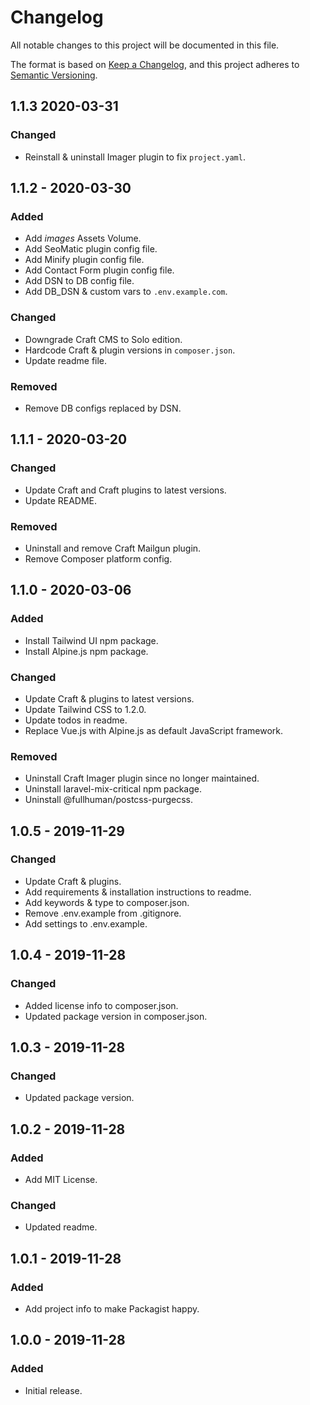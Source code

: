 # Changelog
All notable changes to this project will be documented in this file.

The format is based on [Keep a Changelog](https://keepachangelog.com/en/1.0.0/),
and this project adheres to [Semantic Versioning](https://semver.org/spec/v2.0.0.html).

## 1.1.3 2020-03-31
### Changed
- Reinstall & uninstall Imager plugin to fix `project.yaml`.

## 1.1.2 - 2020-03-30
### Added
- Add _images_ Assets Volume.
- Add SeoMatic plugin config file.
- Add Minify plugin config file.
- Add Contact Form plugin config file.
- Add DSN to DB config file.
- Add DB_DSN & custom vars to `.env.example.com`.

### Changed
- Downgrade Craft CMS to Solo edition.
- Hardcode Craft & plugin versions in `composer.json`.
- Update readme file.

### Removed
- Remove DB configs replaced by DSN.

## 1.1.1 - 2020-03-20
### Changed
- Update Craft and Craft plugins to latest versions.
- Update README.

### Removed
- Uninstall and remove Craft Mailgun plugin.
- Remove Composer platform config.

## 1.1.0 - 2020-03-06
### Added
- Install Tailwind UI npm package.
- Install Alpine.js npm package.

### Changed
- Update Craft & plugins to latest versions.
- Update Tailwind CSS to 1.2.0.
- Update todos in readme.
- Replace Vue.js with Alpine.js as default JavaScript framework.

### Removed
- Uninstall Craft Imager plugin since no longer maintained.
- Uninstall laravel-mix-critical npm package.
- Uninstall @fullhuman/postcss-purgecss.

## 1.0.5 - 2019-11-29
### Changed
- Update Craft & plugins.
- Add requirements & installation instructions to readme.
- Add keywords & type to composer.json.
- Remove .env.example from .gitignore.
- Add settings to .env.example.

## 1.0.4 - 2019-11-28
### Changed
- Added license info to composer.json.
- Updated package version in composer.json.

## 1.0.3 - 2019-11-28
### Changed
- Updated package version.

## 1.0.2 - 2019-11-28
### Added
- Add MIT License.
### Changed
- Updated readme.

## 1.0.1 - 2019-11-28
### Added
- Add project info to make Packagist happy.

## 1.0.0 - 2019-11-28
### Added
- Initial release.
